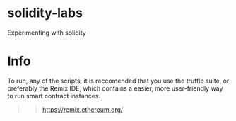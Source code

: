 # solidity-labs
Experimenting with solidity


# Info

To run, any of the scripts, it is reccomended that you use the truffle suite, or preferably the Remix IDE, which contains a easier, more user-friendly way to run smart contract instances. 

>> https://remix.ethereum.org/

